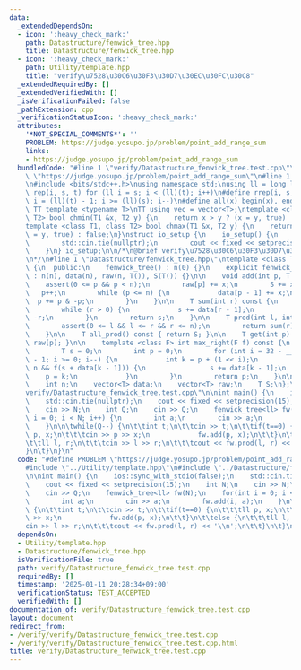 ```yaml
---
data:
  _extendedDependsOn:
  - icon: ':heavy_check_mark:'
    path: Datastructure/fenwick_tree.hpp
    title: Datastructure/fenwick_tree.hpp
  - icon: ':heavy_check_mark:'
    path: Utility/template.hpp
    title: "verify\u7528\u30C6\u30F3\u30D7\u30EC\u30FC\u30C8"
  _extendedRequiredBy: []
  _extendedVerifiedWith: []
  _isVerificationFailed: false
  _pathExtension: cpp
  _verificationStatusIcon: ':heavy_check_mark:'
  attributes:
    '*NOT_SPECIAL_COMMENTS*': ''
    PROBLEM: https://judge.yosupo.jp/problem/point_add_range_sum
    links:
    - https://judge.yosupo.jp/problem/point_add_range_sum
  bundledCode: "#line 1 \"verify/Datastructure_fenwick_tree.test.cpp\"\n#define PROBLEM\
    \ \"https://judge.yosupo.jp/problem/point_add_range_sum\"\n#line 1 \"Utility/template.hpp\"\
    \n#include <bits/stdc++.h>\nusing namespace std;\nusing ll = long long;\n#define\
    \ rep(i, s, t) for (ll i = s; i < (ll)(t); i++)\n#define rrep(i, s, t) for (ll\
    \ i = (ll)(t) - 1; i >= (ll)(s); i--)\n#define all(x) begin(x), end(x)\n\n#define\
    \ TT template <typename T>\nTT using vec = vector<T>;\ntemplate <class T1, class\
    \ T2> bool chmin(T1 &x, T2 y) {\n    return x > y ? (x = y, true) : false;\n}\n\
    template <class T1, class T2> bool chmax(T1 &x, T2 y) {\n    return x < y ? (x\
    \ = y, true) : false;\n}\nstruct io_setup {\n    io_setup() {\n        ios::sync_with_stdio(false);\n\
    \        std::cin.tie(nullptr);\n        cout << fixed << setprecision(15);\n\
    \    }\n} io_setup;\n\n/*\n@brief verify\u7528\u30C6\u30F3\u30D7\u30EC\u30FC\u30C8\
    \n*/\n#line 1 \"Datastructure/fenwick_tree.hpp\"\ntemplate <class T> struct fenwick_tree\
    \ {\n  public:\n    fenwick_tree() : n(0) {}\n    explicit fenwick_tree(int n)\
    \ : n(n), data(n), raw(n, T()), S(T()) {}\n\n    void add(int p, T x) {\n    \
    \    assert(0 <= p && p < n);\n        raw[p] += x;\n        S += x;\n\n     \
    \   p++;\n        while (p <= n) {\n            data[p - 1] += x;\n          \
    \  p += p & -p;\n        }\n    }\n\n    T sum(int r) const {\n        T s = 0;\n\
    \        while (r > 0) {\n            s += data[r - 1];\n            r -= r &\
    \ -r;\n        }\n        return s;\n    }\n\n    T prod(int l, int r) const {\n\
    \        assert(0 <= l && l <= r && r <= n);\n        return sum(r) - sum(l);\n\
    \    }\n\n    T all_prod() const { return S; }\n\n    T get(int p) const { return\
    \ raw[p]; }\n\n    template <class F> int max_right(F f) const {\n        assert(f(0));\n\
    \        T s = 0;\n        int p = 0;\n        for (int i = 32 - __builtin_clz(n)\
    \ - 1; i >= 0; i--) {\n            int k = p + (1 << i);\n            if (k <=\
    \ n && f(s + data[k - 1])) {\n                s += data[k - 1];\n            \
    \    p = k;\n            }\n        }\n        return p;\n    }\n\n  private:\n\
    \    int n;\n    vector<T> data;\n    vector<T> raw;\n    T S;\n};\n#line 4 \"\
    verify/Datastructure_fenwick_tree.test.cpp\"\n\nint main() {\n    ios::sync_with_stdio(false);\n\
    \    std::cin.tie(nullptr);\n    cout << fixed << setprecision(15);\n    int N;\n\
    \    cin >> N;\n    int Q;\n    cin >> Q;\n    fenwick_tree<ll> fw(N);\n    for(int\
    \ i = 0; i < N; i++) {\n        int a;\n        cin >> a;\n        fw.add(i, a);\n\
    \    }\n\n\twhile(Q--) {\n\t\tint t;\n\t\tcin >> t;\n\t\tif(t==0) {\n\t\t\tll\
    \ p, x;\n\t\t\tcin >> p >> x;\n            fw.add(p, x);\n\t\t}\n\t\telse {\n\t\
    \t\tll l, r;\n\t\t\tcin >> l >> r;\n\t\t\tcout << fw.prod(l, r) << '\\n';\n\t\t\
    }\n\t}\n}\n"
  code: "#define PROBLEM \"https://judge.yosupo.jp/problem/point_add_range_sum\"\n\
    #include \"../Utility/template.hpp\"\n#include \"../Datastructure/fenwick_tree.hpp\"\
    \n\nint main() {\n    ios::sync_with_stdio(false);\n    std::cin.tie(nullptr);\n\
    \    cout << fixed << setprecision(15);\n    int N;\n    cin >> N;\n    int Q;\n\
    \    cin >> Q;\n    fenwick_tree<ll> fw(N);\n    for(int i = 0; i < N; i++) {\n\
    \        int a;\n        cin >> a;\n        fw.add(i, a);\n    }\n\n\twhile(Q--)\
    \ {\n\t\tint t;\n\t\tcin >> t;\n\t\tif(t==0) {\n\t\t\tll p, x;\n\t\t\tcin >> p\
    \ >> x;\n            fw.add(p, x);\n\t\t}\n\t\telse {\n\t\t\tll l, r;\n\t\t\t\
    cin >> l >> r;\n\t\t\tcout << fw.prod(l, r) << '\\n';\n\t\t}\n\t}\n}"
  dependsOn:
  - Utility/template.hpp
  - Datastructure/fenwick_tree.hpp
  isVerificationFile: true
  path: verify/Datastructure_fenwick_tree.test.cpp
  requiredBy: []
  timestamp: '2025-01-11 20:28:34+09:00'
  verificationStatus: TEST_ACCEPTED
  verifiedWith: []
documentation_of: verify/Datastructure_fenwick_tree.test.cpp
layout: document
redirect_from:
- /verify/verify/Datastructure_fenwick_tree.test.cpp
- /verify/verify/Datastructure_fenwick_tree.test.cpp.html
title: verify/Datastructure_fenwick_tree.test.cpp
---
```

